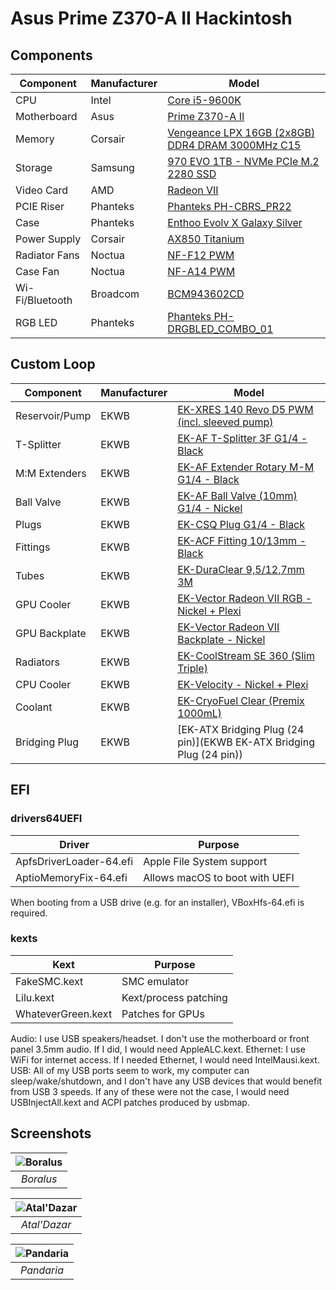 # Asus Prime Z370-A II Hackintosh

## Components

| Component       | Manufacturer | Model
| --------------- | -------------| -----
| CPU             | Intel        | [Core i5-9600K](https://ark.intel.com/content/www/us/en/ark/products/134896/intel-core-i5-9600k-processor-9m-cache-up-to-4-60-ghz.html)
| Motherboard     | Asus         | [Prime Z370-A II](https://www.asus.com/us/Motherboards/PRIME-Z370-A-II/)
| Memory          | Corsair      | [Vengeance LPX 16GB (2x8GB) DDR4 DRAM 3000MHz C15](https://www.corsair.com/us/en/Categories/Products/Memory/vengeance-lpx-black/p/CMK16GX4M2B3000C15)
| Storage         | Samsung      | [970 EVO 1TB - NVMe PCIe M.2 2280 SSD](https://www.samsung.com/us/computing/memory-storage/solid-state-drives/ssd-970-evo-nvme-m-2-1tb-mz-v7e1t0bw/)
| Video Card      | AMD          | [Radeon VII](https://www.amd.com/en/products/graphics/amd-radeon-vii)
| PCIE Riser      | Phanteks     | [Phanteks PH-CBRS_PR22](http://www.phanteks.com/Riser-Cables.html)
| Case            | Phanteks     | [Enthoo Evolv X Galaxy Silver](http://www.phanteks.com/Enthoo-Evolv-X.html)
| Power Supply    | Corsair      | [AX850 Titanium](https://www.corsair.com/us/en/Categories/Products/Power-Supply-Units/Power-Supply-Units-Advanced/AX-Series%E2%84%A2-80-PLUS-Titanium-Power-Supplies/p/CP-9020151-NA)
| Radiator Fans   | Noctua       | [NF-F12 PWM](https://noctua.at/en/nf-f12-pwm)
| Case Fan        | Noctua       | [NF-A14 PWM](https://noctua.at/en/nf-a14-pwm)
| Wi-Fi/Bluetooth | Broadcom     | [BCM943602CD](https://www.osxwifi.com/product/pc-hackintosh-apple-broadcom-bcm943602cd-802-11-a-b-g-n-ac-bluetooth-4-1-limited-edition/)
| RGB LED         | Phanteks     | [Phanteks PH-DRGBLED_COMBO_01](http://www.phanteks.com/PH-DRGBLED_CMBO.html)

## Custom Loop

| Component       | Manufacturer | Model
| --------------- | -------------| -----
| Reservoir/Pump  | EKWB         | [EK-XRES 140 Revo D5 PWM (incl. sleeved pump)](https://www.ekwb.com/shop/ek-xres-140-revo-d5-pwm-incl-sl-pump)
| T-Splitter      | EKWB         | [EK-AF T-Splitter 3F G1/4 - Black](https://www.ekwb.com/shop/ek-af-t-splitter-3f-g1-4-black)
| M:M Extenders   | EKWB         | [EK-AF Extender Rotary M-M G1/4 - Black](https://www.ekwb.com/shop/ek-af-extender-rotary-m-m-g1-4-black)
| Ball Valve      | EKWB         | [EK-AF Ball Valve (10mm) G1/4 - Nickel](https://www.ekwb.com/shop/ek-af-ball-valve-10mm-g1-4-nickel)
| Plugs           | EKWB         | [EK-CSQ Plug G1/4 - Black](https://www.ekwb.com/shop/ek-csq-plug-g1-4-black)
| Fittings        | EKWB         | [EK-ACF Fitting 10/13mm - Black](https://www.ekwb.com/shop/ek-acf-fitting-10-13mm-black-2)
| Tubes           | EKWB         | [EK-DuraClear 9,5/12,7mm 3M](https://www.ekwb.com/shop/ek-duraclear-9-5-12-7mm)
| GPU Cooler      | EKWB         | [EK-Vector Radeon VII RGB - Nickel + Plexi](https://www.ekwb.com/shop/ek-vector-radeon-vii-rgb-nickel-plexi)
| GPU Backplate   | EKWB         | [EK-Vector Radeon VII Backplate - Nickel](https://www.ekwb.com/shop/ek-vector-radeon-vii-backplate-nickel)
| Radiators       | EKWB         | [EK-CoolStream SE 360 (Slim Triple)](https://www.ekwb.com/shop/ek-coolstream-se-360-slim-triple)
| CPU Cooler      | EKWB         | [EK-Velocity - Nickel + Plexi](https://www.ekwb.com/shop/ek-velocity-nickel-plexi)
| Coolant         | EKWB         | [EK-CryoFuel Clear (Premix 1000mL)](https://www.ekwb.com/shop/ek-cryofuel-clear-premix-1000ml)
| Bridging Plug   | EKWB         | [EK-ATX Bridging Plug (24 pin)](EKWB EK-ATX Bridging Plug (24 pin))

## EFI

### drivers64UEFI

| Driver                  | Purpose
| ----------------------- | ---
| ApfsDriverLoader-64.efi | Apple File System support
| AptioMemoryFix-64.efi   | Allows macOS to boot with UEFI

When booting from a USB drive (e.g. for an installer), VBoxHfs-64.efi is required.

### kexts

| Kext               | Purpose
| ------------------ | ---
| FakeSMC.kext       | SMC emulator
| Lilu.kext          | Kext/process patching
| WhateverGreen.kext | Patches for GPUs

Audio: I use USB speakers/headset. I don't use the motherboard or front panel 3.5mm audio. If I did, I would need AppleALC.kext.
Ethernet: I use WiFi for internet access. If I needed Ethernet, I would need IntelMausi.kext.
USB: All of my USB ports seem to work, my computer can sleep/wake/shutdown, and I don't have any USB devices that would benefit from USB 3 speeds. If any of these were not the case, I would need USBInjectAll.kext and ACPI patches produced by usbmap.

## Screenshots

| ![Boralus](https://github.com/phine-eredar/asus-z370-a-ii-hackintosh/blob/master/screenshots/boralus.png) |
|:--:| 
| *Boralus* |

| ![Atal'Dazar](https://github.com/phine-eredar/asus-z370-a-ii-hackintosh/blob/master/screenshots/ataldazar.png) |
|:--:| 
| *Atal'Dazar* |

| ![Pandaria](https://github.com/phine-eredar/asus-z370-a-ii-hackintosh/blob/master/screenshots/pandaria.png) |
|:--:| 
| *Pandaria* |
